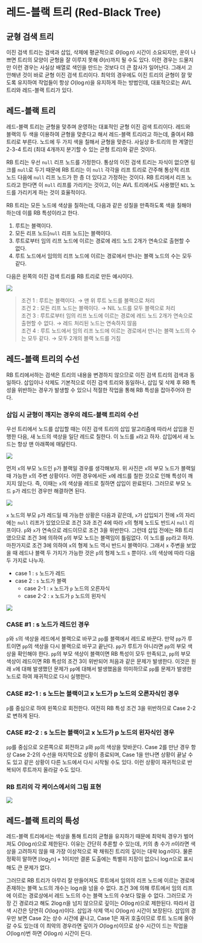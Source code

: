 # 레드-블랙 트리 (Red-Black Tree)
## 균형 검색 트리
이진 검색 트리는 검색과 삽입, 삭제에 평균적으로 $\Theta(\log{n})$ 시간이 소요되지만, 운이 나쁘면 트리의 모양이 균형을 
잘 이루지 못해 $\Theta(n)$까지 될 수도 있다. 이런 경우는 드물지만 이런 경우는 사실상 배열로 색인을 만드는 것보다 더 큰
참사가 일어난다. 그래서 고안해낸 것이 바로 균형 이진 검색 트리이다. 최악의 경우에도 이진 트리의 균형이 잘 맞도록 유지하여
작업들이 항상 $O(\log{n})$을 유지하게 하는 방법인데, 대표적으로는 AVL 트리와 레드-블랙 트리가 있다.

## 레드-블랙 트리
레드-블랙 트리는 균형을 맞추며 운영하는 대표적인 균형 이진 검색 트리이다. 레드와 블랙의 두 색을 이용하여 균형을 맞춘다고
해서 레드-블랙 트리라고 하는데, 줄여서 RB 트리로 부른다. 노드에 두 가지 색을 칠해서 균형을 맞춘다. 사실상 B-트리의 한 계열인
2-3-4 트리 (최대 4개까지 분기할 수 있는 균형 트리)와 같은 것이다.

RB 트리는 우선 `null` 리프 노드를 가정한다. 통상의 이진 검색 트리는 자식이 없으면 링크를 `null`로 두기 때문에 RB 트리는 이 `null`
각각을 리프 트리로 간주해 통상적 리프 노드 다음에 `null` 리프 노드가 한 층 더 있다고 가정하는 것이다. RB 트리에서 리프 노드라고
한다면 이 `null` 리프를 가리키는 것이고, 이는 AVL 트리에서도 사용했던 `NIL` 노드를 가리키게 하는 것이 효율적이다.

RB 트리는 모든 노드에 색상을 칠하는데, 다음과 같은 성질을 만족하도록 색을 칠해야 하는데 이를 RB 특성이라고 한다.

1) 루트는 블랙이다.
2) 모든 리프 노드[`null` 리프 노드]는 블랙이다.
3) 루트로부터 임의 리프 노드에 이르는 경로에 레드 노드 2개가 연속으로 출현할 수 없다.
4) 루트 노드에서 임의의 리프 노드에 이르는 경로에서 만나는 블랙 노드의 수는 모두 같다.

다음은 왼쪽의 이진 검색 트리를 RB 트리로 만든 예시이다.

![](https://velog.velcdn.com/images/aoi-aoba/post/a62485ef-fa08-41e4-a532-350102f4c3c4/image.png)

> 조건 1 : 루트는 블랙이다. →  맨 위 루트 노드를 블랙으로 처리   
> 조건 2 : 모든 리프 노드는 블랙이다. → NIL 노드를 모두 블랙으로 처리   
> 조건 3 : 루트로부터 임의 리프 노드에 이르는 경로에 레드 노드 2개가 연속으로 출현할 수 없다. → 레드 처리된 노드는 연속하지 않음   
> 조건 4 : 루트 노드에서 임의 리프 노드에 이르는 경로에서 만나는 블랙 노드의 수는 모두 같다. → 모두 2개의 블랙 노드를 거침

## 레드-블랙 트리의 수선
RB 트리에서하는 검색은 트리의 내용을 변경하지 않으므로 이진 검색 트리의 검색과 동일하다. 삽입이나 삭제도 기본적으로 이진 검색 트리와 동일하나, 삽입 및 삭제 후 RB 특성을 위반하는 경우가 발생할 수 있으니 적절한 작업을 통해 RB 특성을 잡아주어야 한다.

### 삽입 시 균형이 깨지는 경우의 레드-블랙 트리의 수선
우선 트리에서 노드를 삽입할 때는 이진 검색 트리의 삽입 알고리즘에 따라서 삽입을 진행한 다음, 새 노드의 색상을 일단 레드로 칠한다. 이 노드를 `x`라고 하자. 삽입에서 새 노드는 항상 맨 아래쪽에 매달린다.

![](https://velog.velcdn.com/images/aoi-aoba/post/2dbe5b81-e1f8-41f7-9dc2-75a6a6f3890e/image.png)

먼저 `x`의 부모 노드인 `p`가 블랙일 경우를 생각해보자. 위 사진은 `x`의 부모 노드가 블랙일 때 가능한 `x`의 주변 상황이다. 어떤 경우에서든 `x`에 레드를 칠한 것으로 인해 특성이 깨지지 않는다. 즉, 이때는 `x`의 색상을 레드로 칠하면 삽입이 완료된다. 그러므로 부모 노드 `p`가 레드인 경우만 해결하면 된다.

![](https://velog.velcdn.com/images/aoi-aoba/post/ecf90613-5cdb-48da-9e4a-10a0355969cd/image.png)

`x` 노드의 부모 `p`가 레드일 때 가능한 상황은 다음과 같은데, `x`가 삽입되기 전에 `x`의 자리에는 `null` 리프가 있었으므로 조건 3과 조건 4에 따라 `x`의 형제 노드도 반드시 `null` 리프이다. `p`와 `x`가 연속으로 레드이므로 조건 3을 위반한다. 그런데 삽입 전에는 RB 트리였으므로 조건 3에 의하여 `p`의 부모 노드는 블랙임이 틀림없다. 이 노드를 `pp`라고 하자. 마찬가지로 조건 3에 의하여 `x`의 형제 노드 역시 반드시 블랙이다. 그래서 `x` 주변을 보았을 때 레드나 블랙 두 가지가 가능한 것은 `p`의 형제 노드 `s` 뿐이다. `s`의 색상에 따라 다음 두 가지로 나누자.

- case 1 : `s` 노드가 레드
- case 2 : `s` 노드가 블랙
    - case 2-1 : `x` 노드가 `p` 노드의 오른자식
    - case 2-2 : `x` 노드가 `p` 노드의 왼자식

![](https://velog.velcdn.com/images/aoi-aoba/post/3cefd965-7ce7-4ee1-a493-6328851230c4/image.png)

### CASE #1 : s 노드가 레드인 경우
`p`와 `s`의 색상을 레드에서 블랙으로 바꾸고 `pp`를 블랙에서 레드로 바꾼다. 만약 `pp`가 루트이면 `pp`의 색상을 다시 블랙으로 바꾸고 끝난다. `pp`가 루트가 아니라면 `pp`의 부모 색상을 확인해야 한다. `pp`의 부모 색상이 블랙이면 RB 특성이 모두 만족되고, `pp`의 부모 색상이 레드이면 RB 특성의 조건 3이 위반되어 처음과 같은 문제가 발생한다. 이것은 원래 `x`에 대해 발생했던 문제가 `pp`에 대해서 발생했음을 의미하므로 `pp`를 문제가 발생한 노드로 하여 재귀적으로 다시 실행한다.

### CASE #2-1 : s 노드는 블랙이고 x 노드가 p 노드의 오른자식인 경우
`p`를 중심으로 하여 왼쪽으로 회전한다. 여전히 RB 특성 조건 3을 위반하므로 Case 2-2로 변하게 된다.

### CASE #2-2 : s 노드는 블랙이고 x 노드가 p 노드의 왼자식인 경우
`pp`를 중심으로 오른쪽으로 회전하고 `p`와 `pp`의 색상을 맞바꾼다. Case 2를 만난 경우 항상 Case 2-2의 수선을 마지막으로 상황이 종료되며, Case 1을 만나면 상황이 끝날 수도 있고 같은 상황이 다른 노드에서 다시 시작될 수도 있다. 이런 상황이 재귀적으로 반복되어 루트까지 올라갈 수도 있다.

### RB 트리의 각 케이스에서의 그림 표현
![](https://velog.velcdn.com/images/aoi-aoba/post/04d92c50-9f3d-4c78-b725-5b9be7903211/image.png)

## 레드-블랙 트리의 특성
레드-블랙 트리에서는 색상을 통해 트리의 균형을 유지하기 때문에 최악읙 경우가 벌어져도 $O(\log{n})$으로 제한된다. 이유는 간단히 추론할 수 있는데, 키의 총 수가 $n$이라면 색상을 고려하지 않을 때 가장 이상적으로 꽉 채워진 트리의 깊이는 대략 $\log{n}$이다. 물론 정확히 말하면 $\lfloor\log_2{n}\rfloor+1$이지만 결론 도출에는 특별히 지장이 없으니 $\log n$으로 표시해도 큰 문제가 없다.

그러므로 RB 트리가 아무리 잘 만들어져도 루트에서 임의의 리프 노드에 이르는 경로에 존재하는 블랙 노드의 개수는 $\log n$을 넘을 수 없다. 조건 3에 의해 루트에서 임의 리프에 이르는 경로상에서 레드 노드의 수는 블랙 노드의 수보다 많을 수 없다. 그러므로 가장 긴 경로라고 해도 $2\log n$을 넘지 않으므로 깊이는 $O(\log n)$으로 제한된다. 따라서 검색 시간은 당연히 $O(\log n)$이다. 삽입과 삭제 역시 $O(\log n)$ 시간이 보장된다. 삽입의 경우만 보면 Case 2는 상수 시간에 끝나고, Case 1은 재귀 호출이므로 루트 노드에 올아갈 수도 있는데 이 최악의 경우라면 깊이가 $O(\log n)$이므로 상수 시간이 드는 작업을 $O(\log n)$번 하면 $O(\log n)$ 시간이 든다.




















